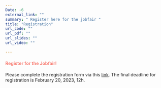 ```yaml
---
Date: -6
external_link: ""
summary: " Register here for the jobfair "
title: "Registration"
url_code: ""
url_pdf: ""
url_slides: ""
url_video: ""

---
```


<h4 style="color: #F88379">Register for the Jobfair! </h4>


Please complete the registration form via this [link](https://forms.gle/7hydUkpEdnWd18S56). The final deadline for registration is February 20, 2023, 12h.
